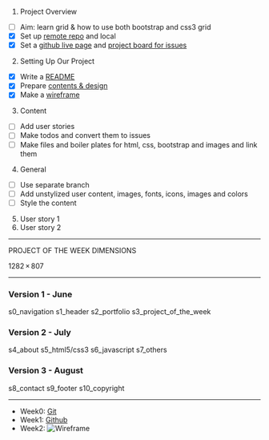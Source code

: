 1. Project Overview

- [ ] Aim: learn grid & how to use both bootstrap and css3 grid
- [x] Set up [remote repo](https://github.com/LujiAnna/LujiAnna.github.io) and local
- [x] Set a [github live page](https://lujianna.github.io) and [project board for issues](https://github.com/LujiAnna/LujiAnna.github.io/projects/1)

2. Setting Up Our Project

- [x] Write a [README](./README.md)
- [x] Prepare [contents & design](./content.txt)
- [x] Make a [wireframe](./wireframe.md)

3. Content

- [ ] Add user stories
- [ ] Make todos and convert them to issues
- [ ] Make files and boiler plates for html, css, bootstrap and images and link them
  
4. General

- [ ] Use separate branch 
- [ ] Add unstylized user content, images, fonts, icons, images and colors
- [ ] Style the content

5. User story 1
6. User story 2


--------
PROJECT OF THE WEEK DIMENSIONS

1282 × 807

------



### Version 1 - June

s0_navigation
s1_header
s2_portfolio
s3_project_of_the_week

### Version 2 - July

s4_about
s5_html5/css3
s6_javascript
s7_others

### Version 3 - August

s8_contact
s9_footer
s10_copyright


-------



* Week0: [Git](https://github.com/LujiAnna/LujiAnna)
* Week1: [Github](https://lujianna.github.io/LujiAnna/)
* Week2: ![Wireframe](https://user-images.githubusercontent.com/45841105/85904154-54ca1380-b808-11ea-9daf-ce5cc44b0a75.png)